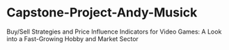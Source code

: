 # Capstone-Project-Andy-Musick
Buy/Sell Strategies and Price Influence Indicators for Video Games: A Look into a Fast-Growing Hobby and Market Sector
